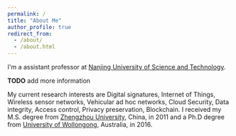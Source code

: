 ```yaml
---
permalink: /
title: "About Me"
author_profile: true
redirect_from: 
  - /about/
  - /about.html
---
```


I'm a assistant professor at [Nanjing University of Science and Technology](https://www.njust.edu.cn/).

**TODO** add more information

My current research interests are Digital signatures, Internet of Things, Wireless sensor networks, Vehicular ad hoc networks, Cloud Security, Data integrity, Access control, Privacy preservation, Blockchain.
I received my M.S. degree from [Zhengzhou University](https://www.zzu.edu.cn/), China, in 2011 and a Ph.D degree from [University of Wollongong](https://www.uow.edu.au/), Australia, in 2016.